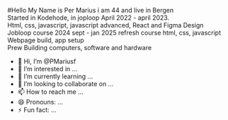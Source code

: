 #Hello
My Name is Per Marius i am 44 and live in Bergen <br /> 
Started in Kodehode, in joploop April 2022 - april 2023. <br />
Html, css, javascript, javascript advanced, React and Figma Design <Br/>
Jobloop course 2024 sept - jan 2025 refresh course html, css, javascript <br/>
Webpage build, app setup <br/>
Prew Building computers, software and hardware <br/>


- 👋 Hi, I’m @PMariusf
- 👀 I’m interested in ...
- 🌱 I’m currently learning ...
- 💞️ I’m looking to collaborate on ...
- 📫 How to reach me ...
- 😄 Pronouns: ...
- ⚡ Fun fact: ...

<!---
PMariusf/PMariusf is a ✨ special ✨ repository because its `README.md` (this file) appears on your GitHub profile.
You can click the Preview link to take a look at your changes.
--->

